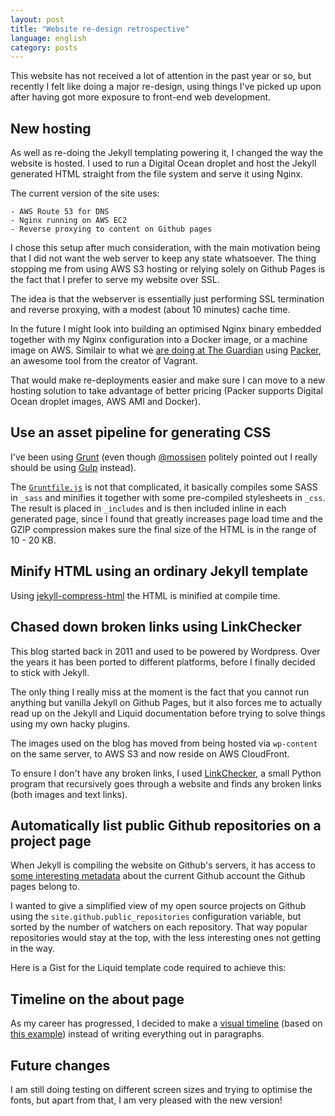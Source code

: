 ```yaml
---
layout: post
title: "Website re-design retrospective"
language: english
category: posts
---
```


This website has not received a lot of attention in the past year or so, but recently I felt like doing a major re-design, using things I've picked up upon after having got more exposure to front-end web development.

## New hosting

As well as re-doing the Jekyll templating powering it, I changed the way the website is hosted. I used to run a Digital Ocean droplet and host the Jekyll generated HTML straight from the file system and serve it using Nginx.

The current version of the site uses:

	- AWS Route 53 for DNS
	- Nginx running on AWS EC2
	- Reverse proxying to content on Github pages

I chose this setup after much consideration, with the main motivation being that I did not want the web server to keep any state whatsoever. The thing stopping me from using AWS S3 hosting or relying solely on Github Pages is the fact that I prefer to serve my website over SSL.

The idea is that the webserver is essentially just performing SSL termination and reverse proxying, with a modest (about 10 minutes) cache time.

In the future I might look into building an optimised Nginx binary embedded together with my Nginx configuration into a Docker image, or a machine image on AWS. Similair to what we [are doing at The Guardian](https://github.com/guardian/machine-images) using [Packer](https://packer.io/), an awesome tool from the creator of Vagrant.

That would make re-deployments easier and make sure I can move to a new hosting solution to take advantage of better pricing (Packer supports Digital Ocean droplet images, AWS AMI and Docker).

## Use an asset pipeline for generating CSS

I've been using [Grunt](http://gruntjs.com/) (even though [@mossisen](http://mossisen.se/) politely pointed out I really should be using [Gulp](http://gulpjs.com/) instead).

The [`Gruntfile.js`](https://github.com/nlindblad/nlindblad.github.io/blob/4f5c12cac5a064d7244bcae3d45e96115791a1e2/Gruntfile.js) is not that complicated, it basically compiles some SASS in `_sass` and minifies it together with some pre-compiled stylesheets in `_css`. The result is placed in `_includes` and is then included inline in each generated page, since I found that greatly increases page load time and the GZIP compression makes sure the final size of the HTML is in the range of 10 - 20 KB.

## Minify HTML using an ordinary Jekyll template

Using [jekyll-compress-html](https://github.com/penibelst/jekyll-compress-html) the HTML is minified at compile time.

## Chased down broken links using LinkChecker

This blog started back in 2011 and used to be powered by Wordpress. Over the years it has been ported to different platforms, before I finally decided to stick with Jekyll.

The only thing I really miss at the moment is the fact that you cannot run anything but vanilla Jekyll on Github Pages, but it also forces me to actually read up on the Jekyll and Liquid documentation before trying to solve things using my own hacky plugins.

The images used on the blog has moved from being hosted via `wp-content` on the same server, to AWS S3 and now reside on AWS CloudFront.

To ensure I don't have any broken links, I used [LinkChecker](https://wummel.github.io/linkchecker/), a small Python program that recursively goes through a website and finds any broken links (both images and text links).

## Automatically list public Github repositories on a project page

When Jekyll is compiling the website on Github's servers, it has access to [some interesting metadata](https://help.github.com/articles/repository-metadata-on-github-pages/) about the current Github account the Github pages belong to.

I wanted to give a simplified view of my open source projects on Github using the `site.github.public_repositories` configuration variable, but sorted by the number of watchers on each repository. That way popular repositories would stay at the top, with the less interesting ones not getting in the way.

Here is a Gist for the Liquid template code required to achieve this:


<script src="https://gist.github.com/nlindblad/b9e48c409d49963b13d6.js"></script>

## Timeline on the about page

As my career has progressed, I decided to make a [visual timeline](/about.html#timeline) (based on <a href="https://codepen.io/P233/pen/lGewF" data-proofer-ignore>this example</a>) instead of writing everything out in paragraphs.

## Future changes

I am still doing testing on different screen sizes and trying to optimise the fonts, but apart from that, I am very pleased with the new version!
